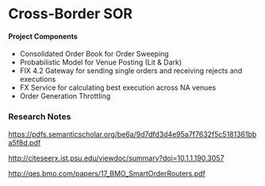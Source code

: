 # Cross-Border SOR

#### Project Components

- Consolidated Order Book for Order Sweeping
- Probabilistic Model for Venue Posting (Lit & Dark)
- FIX 4.2 Gateway for sending single orders and receiving rejects and executions
- FX Service for calculating best execution across NA venues
- Order Generation Throttling


### Research Notes

https://pdfs.semanticscholar.org/be6a/9d7dfd3d4e95a7f7632f5c5181361bba5f8d.pdf

http://citeseerx.ist.psu.edu/viewdoc/summary?doi=10.1.1.190.3057

 http://qes.bmo.com/papers/17_BMO_SmartOrderRouters.pdf
